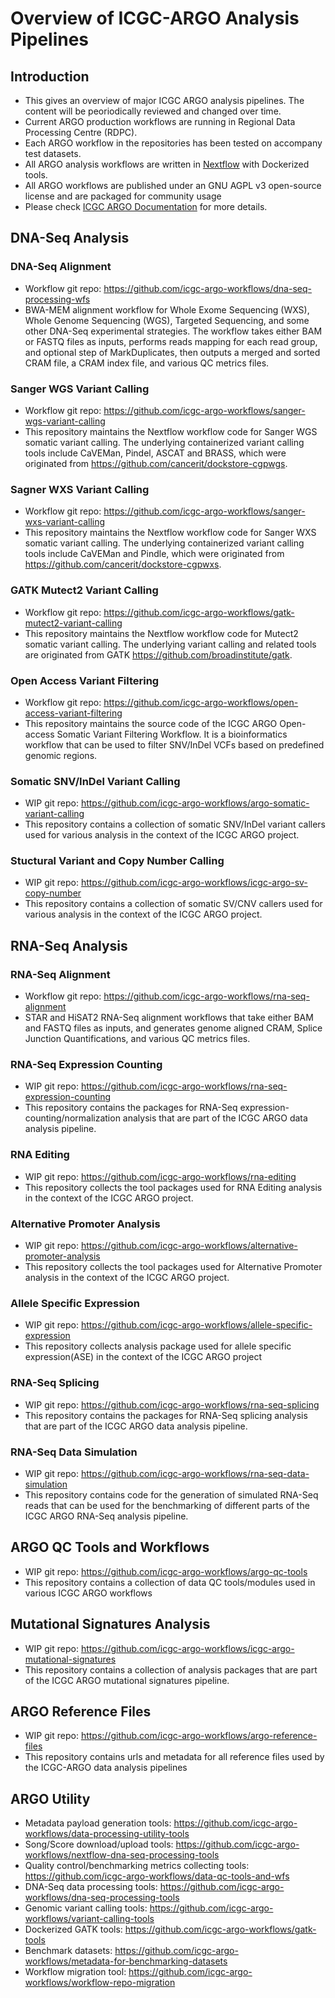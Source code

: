 # Overview of ICGC-ARGO Analysis Pipelines

## Introduction
- This gives an overview of major ICGC ARGO analysis pipelines. The content will be peoriodically reviewed and changed over time.  
- Current ARGO production workflows are running in Regional Data Processing Centre (RDPC).
- Each ARGO workflow in the repositories has been tested on accompany test datasets.
- All ARGO analysis workflows are written in [Nextflow](https://www.nextflow.io/) with Dockerized tools.
- All ARGO workflows are published under an GNU AGPL v3 open-source license and are packaged for community usage
- Please check [ICGC ARGO Documentation](https://docs.icgc-argo.org/docs/analysis-workflows/analysis-overview) for more details.

## DNA-Seq Analysis
### DNA-Seq Alignment
- Workflow git repo: https://github.com/icgc-argo-workflows/dna-seq-processing-wfs
- BWA-MEM alignment workflow for Whole Exome Sequencing (WXS), Whole Genome Sequencing (WGS), Targeted Sequencing, and some other DNA-Seq experimental strategies. The workflow takes either BAM or FASTQ files as inputs, performs reads mapping for each read group, and optional step of MarkDuplicates, then outputs a merged and sorted CRAM file, a CRAM index file, and various QC metrics files.

### Sanger WGS Variant Calling
- Workflow git repo: https://github.com/icgc-argo-workflows/sanger-wgs-variant-calling
- This repository maintains the Nextflow workflow code for Sanger WGS somatic variant calling. The underlying containerized variant calling tools include CaVEMan, Pindel, ASCAT and BRASS, which were originated from https://github.com/cancerit/dockstore-cgpwgs.

### Sagner WXS Variant Calling
- Workflow git repo: https://github.com/icgc-argo-workflows/sanger-wxs-variant-calling
- This repository maintains the Nextflow workflow code for Sanger WXS somatic variant calling. The underlying containerized variant calling tools include CaVEMan and Pindle, which were originated from https://github.com/cancerit/dockstore-cgpwxs.

### GATK Mutect2 Variant Calling
- Workflow git repo: https://github.com/icgc-argo-workflows/gatk-mutect2-variant-calling
- This repository maintains the Nextflow workflow code for Mutect2 somatic variant calling. The underlying variant calling and related tools are originated from GATK https://github.com/broadinstitute/gatk.


### Open Access Variant Filtering
- Workflow git repo: https://github.com/icgc-argo-workflows/open-access-variant-filtering
- This repository maintains the source code of the ICGC ARGO Open-access Somatic Variant Filtering Workflow. It is a bioinformatics workflow that can be used to filter SNV/InDel VCFs based on predefined genomic regions.

### Somatic SNV/InDel Variant Calling
- WIP git repo: https://github.com/icgc-argo-workflows/argo-somatic-variant-calling 
- This repository contains a collection of somatic SNV/InDel variant callers used for various analysis in the context of the ICGC ARGO project.

### Stuctural Variant and Copy Number Calling
- WIP git repo: https://github.com/icgc-argo-workflows/icgc-argo-sv-copy-number
- This repository contains a collection of somatic SV/CNV callers used for various analysis in the context of the ICGC ARGO project.


## RNA-Seq Analysis
### RNA-Seq Alignment
- Workflow git repo: https://github.com/icgc-argo-workflows/rna-seq-alignment
- STAR and HiSAT2 RNA-Seq alignment workflows that take either BAM and FASTQ files as inputs, and generates genome aligned CRAM,  Splice Junction Quantifications, and various QC metrics files.


### RNA-Seq Expression Counting
- WIP git repo: https://github.com/icgc-argo-workflows/rna-seq-expression-counting
- This repository contains the packages for RNA-Seq expression-counting/normalization analysis that are part of the ICGC ARGO data analysis pipeline.

### RNA Editing
- WIP git repo: https://github.com/icgc-argo-workflows/rna-editing
- This repository collects the tool packages used for RNA Editing analysis in the context of the ICGC ARGO project.

### Alternative Promoter Analysis
- WIP git repo: https://github.com/icgc-argo-workflows/alternative-promoter-analysis
- This repository collects the tool packages used for Alternative Promoter analysis in the context of the ICGC ARGO project.

### Allele Specific Expression
- WIP git repo: https://github.com/icgc-argo-workflows/allele-specific-expression
- This repository collects analysis package used for allele specific expression(ASE) in the context of the ICGC ARGO project

### RNA-Seq Splicing
- WIP git repo: https://github.com/icgc-argo-workflows/rna-seq-splicing
- This repository contains the packages for RNA-Seq splicing analysis that are part of the ICGC ARGO data analysis pipeline.

### RNA-Seq Data Simulation
- WIP git repo: https://github.com/icgc-argo-workflows/rna-seq-data-simulation
- This repository contains code for the generation of simulated RNA-Seq reads that can be used for the benchmarking of different parts of the ICGC ARGO RNA-Seq analysis pipeline.


## ARGO QC Tools and Workflows
- WIP git repo: https://github.com/icgc-argo-workflows/argo-qc-tools
- This repository contains a collection of data QC tools/modules used in various ICGC ARGO workflows


## Mutational Signatures Analysis
- WIP git repo: https://github.com/icgc-argo-workflows/icgc-argo-mutational-signatures
- This repository contains a collection of analysis packages that are part of the ICGC ARGO mutational signatures pipeline.


## ARGO Reference Files
- WIP git repo: https://github.com/icgc-argo-workflows/argo-reference-files
- This repository contains urls and metadata for all reference files used by the ICGC-ARGO data analysis pipelines


## ARGO Utility
- Metadata payload generation tools: https://github.com/icgc-argo-workflows/data-processing-utility-tools
- Song/Score download/upload tools: https://github.com/icgc-argo-workflows/nextflow-dna-seq-processing-tools
- Quality control/benchmarking metrics collecting tools: https://github.com/icgc-argo-workflows/data-qc-tools-and-wfs
- DNA-Seq data processing tools: https://github.com/icgc-argo-workflows/dna-seq-processing-tools
- Genomic variant calling tools: https://github.com/icgc-argo-workflows/variant-calling-tools
- Dockerized GATK tools: https://github.com/icgc-argo-workflows/gatk-tools
- Benchmark datasets: https://github.com/icgc-argo-workflows/metadata-for-benchmarking-datasets
- Workflow migration tool: https://github.com/icgc-argo-workflows/workflow-repo-migration
